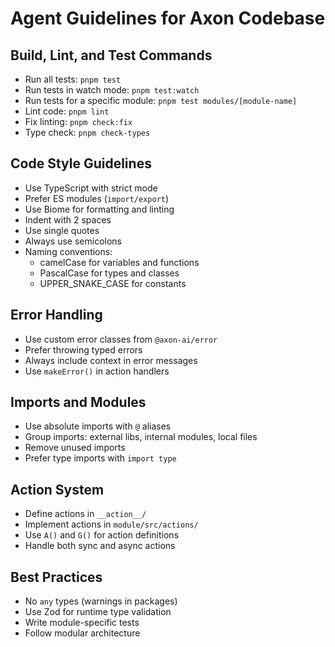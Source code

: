 # Agent Guidelines for Axon Codebase

## Build, Lint, and Test Commands
- Run all tests: `pnpm test`
- Run tests in watch mode: `pnpm test:watch`
- Run tests for a specific module: `pnpm test modules/[module-name]`
- Lint code: `pnpm lint`
- Fix linting: `pnpm check:fix`
- Type check: `pnpm check-types`

## Code Style Guidelines
- Use TypeScript with strict mode
- Prefer ES modules (`import/export`)
- Use Biome for formatting and linting
- Indent with 2 spaces
- Use single quotes
- Always use semicolons
- Naming conventions:
  - camelCase for variables and functions
  - PascalCase for types and classes
  - UPPER_SNAKE_CASE for constants

## Error Handling
- Use custom error classes from `@axon-ai/error`
- Prefer throwing typed errors
- Always include context in error messages
- Use `makeError()` in action handlers

## Imports and Modules
- Use absolute imports with `@` aliases
- Group imports: external libs, internal modules, local files
- Remove unused imports
- Prefer type imports with `import type`

## Action System
- Define actions in `__action__/`
- Implement actions in `module/src/actions/`
- Use `A()` and `G()` for action definitions
- Handle both sync and async actions

## Best Practices
- No `any` types (warnings in packages)
- Use Zod for runtime type validation
- Write module-specific tests
- Follow modular architecture